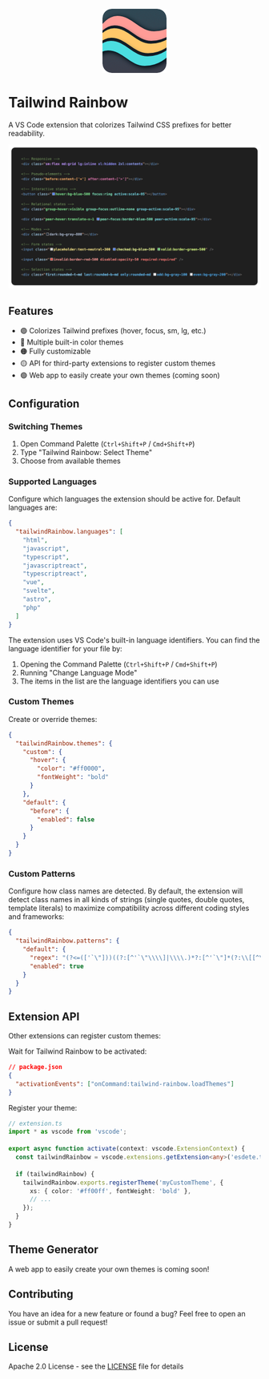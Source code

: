 <p align="center">
  <img width="128" height="128" src="https://github.com/esdete2/tailwind-rainbow/blob/main/images/icon.png?raw=true">
</p>

# Tailwind Rainbow

A VS Code extension that colorizes Tailwind CSS prefixes for better readability.

<p align="center">
  <img src="https://github.com/esdete2/tailwind-rainbow/blob/main/images/example.png?raw=true">
</p>

## Features

- 🟣 Colorizes Tailwind prefixes (hover, focus, sm, lg, etc.)
- 🔵 Multiple built-in color themes
- 🟠 Fully customizable
- 🟡​ API for third-party extensions to register custom themes
- 🟢 Web app to easily create your own themes (coming soon)

## Configuration

### Switching Themes

1. Open Command Palette (`Ctrl+Shift+P` / `Cmd+Shift+P`)
2. Type "Tailwind Rainbow: Select Theme"
3. Choose from available themes

### Supported Languages

Configure which languages the extension should be active for. Default languages are:

```json
{
  "tailwindRainbow.languages": [
    "html",
    "javascript",
    "typescript",
    "javascriptreact",
    "typescriptreact",
    "vue",
    "svelte",
    "astro",
    "php"
  ]
}
```

The extension uses VS Code's built-in language identifiers. You can find the language identifier for your file by:

1. Opening the Command Palette (`Ctrl+Shift+P` / `Cmd+Shift+P`)
2. Running "Change Language Mode"
3. The items in the list are the language identifiers you can use

### Custom Themes

Create or override themes:

```json
{
  "tailwindRainbow.themes": {
    "custom": {
      "hover": {
        "color": "#ff0000",
        "fontWeight": "bold"
      }
    },
    "default": {
      "before": {
        "enabled": false
      }
    }
  }
}
```

### Custom Patterns

Configure how class names are detected. By default, the extension will detect class names in all kinds of strings (single quotes, double quotes, template literals) to maximize compatibility across different coding styles and frameworks:

```json
{
  "tailwindRainbow.patterns": {
    "default": {
      "regex": "(?<=(['`\"]))((?:[^'`\"\\\\]|\\\\.)*?:[^'`\"]*(?:\\[[^\\]]*\\][^'`\"]*)*?)(?<!\\\\)(?=\\1)",
      "enabled": true
    }
  }
}
```

## Extension API

Other extensions can register custom themes:

Wait for Tailwind Rainbow to be activated:

```json
// package.json
{
  "activationEvents": ["onCommand:tailwind-rainbow.loadThemes"]
}
```

Register your theme:

```ts
// extension.ts
import * as vscode from 'vscode';

export async function activate(context: vscode.ExtensionContext) {
  const tailwindRainbow = vscode.extensions.getExtension<any>('esdete.tailwind-rainbow');

  if (tailwindRainbow) {
    tailwindRainbow.exports.registerTheme('myCustomTheme', {
      xs: { color: '#ff00ff', fontWeight: 'bold' },
      // ...
    });
  }
}
```

## Theme Generator

A web app to easily create your own themes is coming soon!

## Contributing

You have an idea for a new feature or found a bug? Feel free to open an issue or submit a pull request!

## License

Apache 2.0 License - see the [LICENSE](LICENSE) file for details

